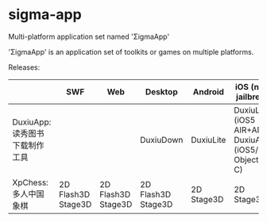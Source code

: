 # sigma-app

Multi-platform application set named 'ΣigmaApp'

'ΣigmaApp' is an application set of toolkits or games on multiple platforms.

Releases:

| | SWF | Web | Desktop | Android | iOS (need jailbreak) |
|---|---|---|---|---|---|
| DuxiuApp: 读秀图书下载制作工具 | | | DuxiuDown | DuxiuLite | DuxiuLite (iOS5 AIR+ANE) <br/> DuxiuApp (iOS5/6 Objective-C) |
| XpChess: 多人中国象棋 | 2D <br/> Flash3D <br/> Stage3D | 2D <br/> Flash3D <br/> Stage3D | 2D <br/> Flash3D <br/> Stage3D | 2D <br/>Stage3D | 2D <br/> Stage3D |
